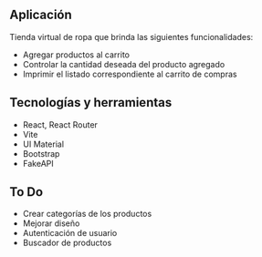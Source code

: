## Aplicación
Tienda virtual de ropa que brinda las siguientes funcionalidades:
- Agregar productos al carrito
- Controlar la cantidad deseada del producto agregado
- Imprimir el listado correspondiente al carrito de compras

## Tecnologías y herramientas
- React, React Router
- Vite
- UI Material
- Bootstrap
- FakeAPI

## To Do
- Crear categorías de los productos
- Mejorar diseño
- Autenticación de usuario
- Buscador de productos